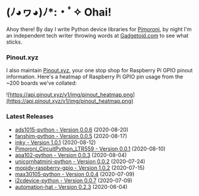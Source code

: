 # (ﾉ◕ヮ◕)ﾉ*:・ﾟ✧ Ohai!

Ahoy there! By day I write Python device libraries for [Pimoroni](https://github.com/pimoroni/), by night I'm an independent tech writer throwing words at [Gadgetoid.com](https://www.gadgetoid.com/) to see what sticks.

### Pinout.xyz

I also maintain [Pinout.xyz](https://pinout.xyz), your one stop shop for Raspberry Pi GPIO pinout information. Here's a heatmap of Raspberry Pi GPIO pin usage from the ~200 boards we've collated:

![https://api.pinout.xyz/v1/img/pinout_heatmap.png](https://api.pinout.xyz/v1/img/pinout_heatmap.png)

### Latest Releases

* [ads1015-python - Version 0.0.6](https://github.com/pimoroni/ads1015-python/releases/tag/v0.0.6) (2020-08-20)
* [fanshim-python - Version 0.0.5](https://github.com/pimoroni/fanshim-python/releases/tag/v0.0.5) (2020-08-17)
* [inky - Version 1.0.1](https://github.com/pimoroni/inky/releases/tag/v1.0.1) (2020-08-12)
* [Pimoroni_CircuitPython_LTR559 - Version 0.0.1](https://github.com/pimoroni/Pimoroni_CircuitPython_LTR559/releases/tag/v0.0.1) (2020-08-10)
* [apa102-python - Version 0.0.3](https://github.com/pimoroni/apa102-python/releases/tag/v0.0.3) (2020-08-04)
* [unicornhatmini-python - Version 0.0.2](https://github.com/pimoroni/unicornhatmini-python/releases/tag/v0.0.2) (2020-07-24)
* [mopidy-raspberry-gpio - Version 1.0.2](https://github.com/pimoroni/mopidy-raspberry-gpio/releases/tag/v1.0.2) (2020-07-15)
* [max30105-python - Version 0.0.4](https://github.com/pimoroni/max30105-python/releases/tag/v0.0.4) (2020-07-09)
* [i2cdevice-python - Version 0.0.7](https://github.com/pimoroni/i2cdevice-python/releases/tag/v0.0.7) (2020-07-09)
* [automation-hat - Version 0.2.3](https://github.com/pimoroni/automation-hat/releases/tag/v0.2.3) (2020-06-04)

